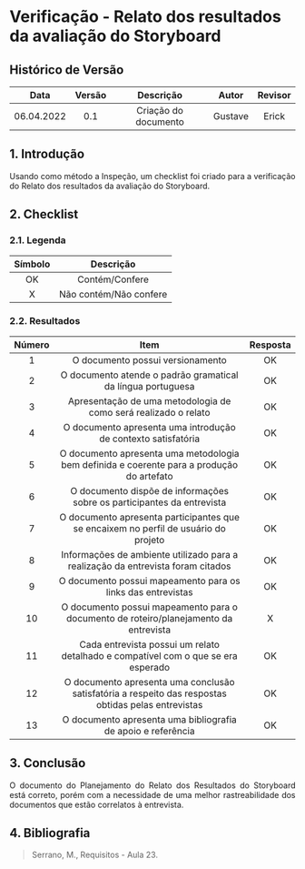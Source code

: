 # Verificação - Relato dos resultados da avaliação do Storyboard

## Histórico de Versão

|    Data    | Versão |      Descrição       |  Autor  | Revisor |
| :--------: | :----: | :------------------: | :-----: | :-----: |
| 06.04.2022 |  0.1   | Criação do documento | Gustave |  Erick  |

## 1. Introdução

<p style="text-align: justify;">Usando como método a Inspeção, um checklist foi criado para a verificação do Relato dos resultados da avaliação do Storyboard.
</p>

## 2. Checklist

### 2.1. Legenda

| Símbolo |       Descrição        |
| :-----: | :--------------------: |
|   OK    |     Contém/Confere     |
|    X    | Não contém/Não confere |

### 2.2. Resultados

| Número |                                                Item                                                 | Resposta |
| :----: | :-------------------------------------------------------------------------------------------------: | :------: |
|   1    |                                  O documento possui versionamento                                   |    OK    |
|   2    |                     O documento atende o padrão gramatical da língua portuguesa                     |    OK    |
|   3    |                   Apresentação de uma metodologia de como será realizado o relato                   |    OK    |
|   4    |                    O documento apresenta uma introdução de contexto satisfatória                    |    OK    |
|   5    |      O documento apresenta uma metodologia bem definida e coerente para a produção do artefato      |    OK    |
|   6    |               O documento dispõe de informações sobre os participantes da entrevista                |    OK    |
|   7    |         O documento apresenta participantes que se encaixem no perfil de usuário do projeto         |    OK    |
|   8    |           Informações de ambiente utilizado para a realização da entrevista foram citados           |    OK    |
|   9    |                     O documento possui mapeamento para os links das entrevistas                     |    OK    |
|   10   |        O documento possui mapeamento para o documento de roteiro/planejamento da entrevista         |    X     |
|   11   |          Cada entrevista possui um relato detalhado e compatível com o que se era esperado          |    OK    |
|   12   | O documento apresenta uma conclusão satisfatória a respeito das respostas obtidas pelas entrevistas |    OK    |
|   13   |                    O documento apresenta uma bibliografia de apoio e referência                     |    OK    |

## 3. Conclusão

<p style="text-align: justify;">O documento do Planejamento do Relato dos Resultados do Storyboard está correto, porém com a necessidade de uma melhor rastreabilidade dos documentos que estão correlatos à entrevista.
</p>

## 4. Bibliografia

> Serrano, M., Requisitos - Aula 23.
